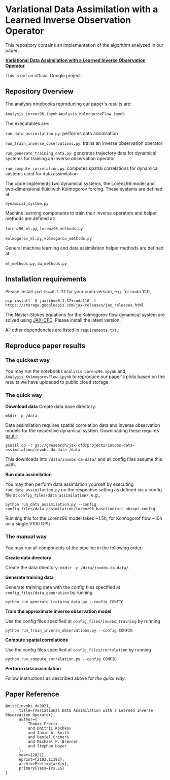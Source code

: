 Variational Data Assimilation with a Learned Inverse Observation Operator
================
This repository contains an implementation of the algorithm analyzed in our paper:

[**Variational Data Assimilation with a Learned Inverse Observation Operator**](https://arxiv.org/abs/2102.11192)

This is not an official Google project.

Repository Overview
-------------------
The analysis notebooks reproducing our paper's results are:

`Analysis_Lorenz96.ipynb`
`Analysis_KolmogorovFlow.ipynb`

The executables are:

`run_data_assimilation.py`: performs data assimilation

`run_train_inverse_observations.py`: trains an inverse observation operator

`run_generate_training_data.py`: generates trajectory data for dynamical systems
for training an inverse observation operator

`run_compute_correlation.py`: computes spatial correlations for dynamical systems
used for data assimilation

The code implements two dynamical systems, the Lorenz96 model and two-dimensional
fluid with Kolmogorov forcing.
These systems are defined at:

`dynamical_system.py`

Machine learning components to train their inverse operators and helper methods are defined at:

`lorenz96_ml.py`, `lorenz96_methods.py`

`kolmogorov_ml.py`, `kolmogorov_methods.py`

General machine learning and data assimilation helper methods are defined at:

`ml_methods.py`, `da_methods.py`

Installation requirements
-------------------
Please install `jaxlib==0.1.57` for your cuda version, e.g. for cuda 11.0, 
```
pip install -U jaxlib==0.1.57+cuda110 -f https://storage.googleapis.com/jax-releases/jax_releases.html
```
The Navier-Stokes equations for the Kolmogorov flow dynamical system are solved
using [JAX-CFD](https://github.com/google/jax-cfd). Please install the latest
version.

All other dependencies are listed in `requirements.txt`.


Reproduce paper results
-------------------
### The quickest way ###
You may run the notebooks `Analysis_Lorenz96.ipynb` and
`Analysis_KolmogorovFlow.ipynb` to reproduce our paper's plots based on the
results we have uploaded to public cloud storage.

### The quick way ###
**Download data**
Create data base directory:
```
mkdir -p /data
```

Data assimilation requires spatial correlation data and inverse observation
models for the respective dynamical system. Downloading these requires
[gsutil](https://cloud.google.com/storage/docs/gsutil):
```
gsutil cp -r gs://gresearch/jax-cfd/projects/invobs-data-assimilation/invobs-da-data /data
```

This downloads into `/data/invobs-da-data/` and all
config files assume this path.

**Run data assimilation**

You may then perform data assimlation yourself by executing
`run_data_assimilation.py` on the respective setting as defined via a config
file at
`config_files/data_assimilation/`, e.g.,
```
python run_data_assimilation.py --config config_files/data_assimilation/lorenz96_baselineinit_obsopt.config
```
Running this for the Lorenz96 model takes ~1.5h, for Kolmogorof flow ~10h on
a single V100 GPU.

### The manual way ###
You may run all components of the pipeline in the following order:

**Create data directory**

Create the data directory: `mkdir -p /data/invobs-da-data/`.

**Generate training data**

Generate training data with the config files specified at
`config_files/data_generation` by running
```
python run_generate_training_data.py --config CONFIG
```

**Train the approximate inverse observation model**

Use the config files specified at `config_files/invobs_training` by running
```
python run_train_inverse_observations.py --config CONFIG
```

**Compute spatial correlations**

Use the config files specified at `config_files/correlation` by running
```
python run_compute_correlation.py --config CONFIG
```

**Perform data assimilation**

Follow instructions as described above for *the quick way*.


Paper Reference
-------------------
```
@misc{invobs_da2021,
      title={Variational Data Assimilation with a Learned Inverse Observation Operator}, 
      author={
          Thomas Frerix 
          and Dmitrii Kochkov 
          and Jamie A. Smith 
          and Daniel Cremers 
          and Michael P. Brenner 
          and Stephan Hoyer
      },
      year={2021},
      eprint={2102.11192},
      archivePrefix={arXiv},
      primaryClass={cs.LG}
}
```
